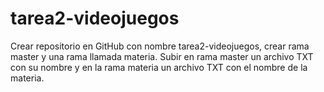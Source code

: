 # tarea2-videojuegos
 Crear repositorio en GitHub con nombre tarea2-videojuegos, crear rama master y una rama llamada materia. Subir en rama master un archivo TXT con su nombre y en la rama materia un archivo TXT con el nombre de la materia. 
